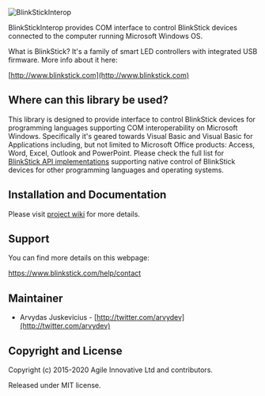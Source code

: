 ![BlinkStickInterop](https://raw.githubusercontent.com/arvydas/BlinkStickInterop/master/Resources/blinkstick-interop.png)

BlinkStickInterop provides COM interface to control BlinkStick devices connected to the computer running Microsoft Windows OS.

What is BlinkStick? It's a family of smart LED controllers with integrated USB firmware. More info about it here:

[http://www.blinkstick.com](http://www.blinkstick.com)

Where can this library be used?
----

This library is designed to provide interface to control BlinkStick devices for programming languages supporting COM interoperability on Microsoft Windows. Specifically it's geared towards Visual Basic and Visual Basic for Applications including, but not limited to Microsoft Office products: Access, Word, Excel, Outlook and PowerPoint. Please check the full list for [BlinkStick API implementations](https://www.blinkstick.com/help/api-implementations) supporting native control of BlinkStick devices for other programming languages and operating systems.

Installation and Documentation
----

Please visit [project wiki](https://github.com/arvydas/BlinkStickInterop/wiki) for more details.

Support
----

You can find more details on this webpage:

https://www.blinkstick.com/help/contact


## Maintainer

* Arvydas Juskevicius - [http://twitter.com/arvydev](http://twitter.com/arvydev)

## Copyright and License

Copyright (c) 2015-2020 Agile Innovative Ltd and contributors.

Released under MIT license.
